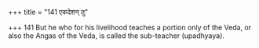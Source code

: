 +++
title = "141 एकदेशन् तु"

+++
141	But he who for his livelihood teaches a portion only of the Veda, or also the Angas of the Veda, is called the sub-teacher (upadhyaya).